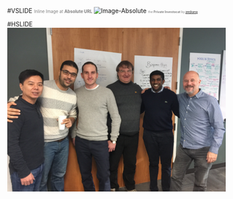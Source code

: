 #VSLIDE
<span style="color:gray; font-size:0.7em">Inline Image at <b>Absolute URL</b></span>
![Image-Absolute](https://d1z75bzl1vljy2.cloudfront.net/kitchen-sink/octocat-privateinvestocat.jpg)
<span style="color:gray; font-size: 0.5em;">the <b>Private Investocat</b> by <a href="https://github.com/jeejkang" target="_blank">jeejkang</a></span>

#HSLIDE
![0](/img/TeamTerminator.JPG)

